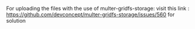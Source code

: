 For uploading the files with the use of multer-gridfs-storage: visit this link : https://github.com/devconcept/multer-gridfs-storage/issues/560 for solution 
